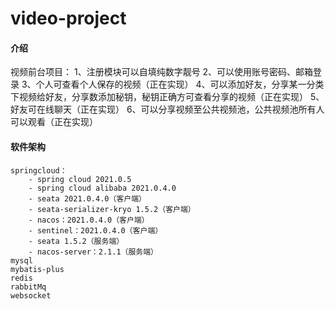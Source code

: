 # video-project

#### 介绍
视频前台项目：
	1、注册模块可以自填纯数字靓号
	2、可以使用账号密码、邮箱登录
	3、个人可查看个人保存的视频（正在实现）
	4、可以添加好友，分享某一分类下视频给好友，分享数添加秘钥，秘钥正确方可查看分享的视频（正在实现）
	5、好友可在线聊天（正在实现）
	6、可以分享视频至公共视频池，公共视频池所有人可以观看（正在实现）

#### 软件架构
	springcloud：
		- spring cloud 2021.0.5
		- spring cloud alibaba 2021.0.4.0
		- seata 2021.0.4.0（客户端）
		- seata-serializer-kryo 1.5.2（客户端）
		- nacos：2021.0.4.0（客户端）
		- sentinel：2021.0.4.0（客户端）
		- seata 1.5.2（服务端）
		- nacos-server：2.1.1（服务端）
	mysql
	mybatis-plus
	redis
	rabbitMq
	websocket


